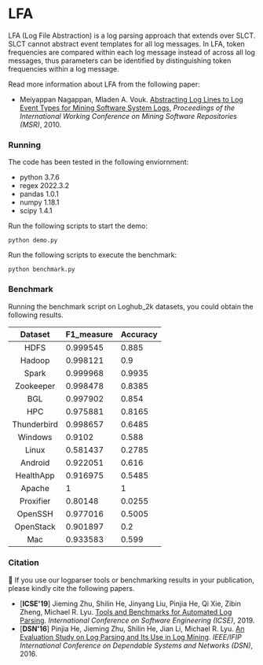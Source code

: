 # LFA

LFA (Log File Abstraction) is a log parsing approach that extends over SLCT. SLCT cannot abstract event templates for all log messages. In LFA, token frequencies are compared within each log message instead of across all log messages, thus parameters can be identified by distinguishing token frequencies within a log message.

Read more information about LFA from the following paper:

+ Meiyappan Nagappan, Mladen A. Vouk. [Abstracting Log Lines to Log Event Types for Mining Software System Logs](http://www.se.rit.edu/~mei/publications/pdfs/Abstracting-Log-Lines-to-Log-Event-Types-for-Mining-Software-System-Logs.pdf), *Proceedings of the International Working Conference on Mining Software Repositories (MSR)*, 2010.

### Running

The code has been tested in the following enviornment:
+ python 3.7.6
+ regex 2022.3.2
+ pandas 1.0.1
+ numpy 1.18.1
+ scipy 1.4.1

Run the following scripts to start the demo:

```
python demo.py
```

Run the following scripts to execute the benchmark:

```
python benchmark.py
```

### Benchmark

Running the benchmark script on Loghub_2k datasets, you could obtain the following results.

|   Dataset   | F1_measure | Accuracy |
|:-----------:|:------------|:----------|
|     HDFS    | 0.999545   | 0.885    |
|    Hadoop   | 0.998121   | 0.9      |
|    Spark    | 0.999968   | 0.9935   |
|  Zookeeper  | 0.998478   | 0.8385   |
|     BGL     | 0.997902   | 0.854    |
|     HPC     | 0.975881   | 0.8165   |
| Thunderbird | 0.998657   | 0.6485   |
|   Windows   | 0.9102     | 0.588    |
|    Linux    | 0.581437   | 0.2785   |
|   Android   | 0.922051   | 0.616    |
|  HealthApp  | 0.916975   | 0.5485   |
|    Apache   | 1          | 1        |
|  Proxifier  | 0.80148    | 0.0255   |
|   OpenSSH   | 0.977016   | 0.5005   |
|  OpenStack  | 0.901897   | 0.2      |
|     Mac     | 0.933583   | 0.599    |


### Citation

:telescope: If you use our logparser tools or benchmarking results in your publication, please kindly cite the following papers.

+ [**ICSE'19**] Jieming Zhu, Shilin He, Jinyang Liu, Pinjia He, Qi Xie, Zibin Zheng, Michael R. Lyu. [Tools and Benchmarks for Automated Log Parsing](https://arxiv.org/pdf/1811.03509.pdf). *International Conference on Software Engineering (ICSE)*, 2019.
+ [**DSN'16**] Pinjia He, Jieming Zhu, Shilin He, Jian Li, Michael R. Lyu. [An Evaluation Study on Log Parsing and Its Use in Log Mining](https://jiemingzhu.github.io/pub/pjhe_dsn2016.pdf). *IEEE/IFIP International Conference on Dependable Systems and Networks (DSN)*, 2016.

